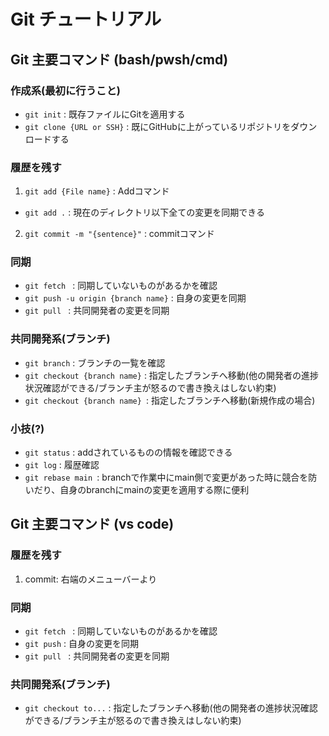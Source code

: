 # Git チュートリアル
## Git 主要コマンド (bash/pwsh/cmd)

### 作成系(最初に行うこと)
- ```git init``` : 既存ファイルにGitを適用する
- ```git clone {URL or SSH}``` : 既にGitHubに上がっているリポジトリをダウンロードする

### 履歴を残す
1. ```git add {File name}``` : Addコマンド
- ```git add .``` : 現在のディレクトリ以下全ての変更を同期できる
2. ```git commit -m "{sentence}"``` : commitコマンド

### 同期
- ```git fetch ``` : 同期していないものがあるかを確認
- ```git push -u origin {branch name}``` : 自身の変更を同期
- ```git pull ``` : 共同開発者の変更を同期

### 共同開発系(ブランチ)
- ```git branch``` : ブランチの一覧を確認
- ```git checkout {branch name}``` : 指定したブランチへ移動(他の開発者の進捗状況確認ができる/ブランチ主が怒るので書き換えはしない約束)
- ```git checkout {branch name} ```: 指定したブランチへ移動(新規作成の場合)

### 小技(?)
- ```git status``` : addされているものの情報を確認できる
- ```git log``` : 履歴確認
- ```git rebase main ```: branchで作業中にmain側で変更があった時に競合を防いだり、自身のbranchにmainの変更を適用する際に便利

## Git 主要コマンド (vs code)

### 履歴を残す
1. commit: 右端のメニューバーより

### 同期
- ```git fetch ``` : 同期していないものがあるかを確認
- ```git push``` : 自身の変更を同期
- ```git pull ``` : 共同開発者の変更を同期

### 共同開発系(ブランチ)
- ```git checkout to...``` : 指定したブランチへ移動(他の開発者の進捗状況確認ができる/ブランチ主が怒るので書き換えはしない約束)

